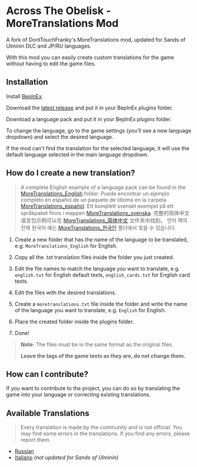 # Across The Obelisk - MoreTranslations Mod

A fork of DontTouchFranky's MoreTranslations mod, updated for Sands of Ulminin DLC and JP/RU languages.

With this mod you can easily create custom translations for the game without having to edit the game files.

## Installation

Install [BepInEx](https://across-the-obelisk.thunderstore.io/package/BepInEx/BepInExPack_AcrossTheObelisk/).

Download the [latest release](https://github.com/stiffmeds/AcrossTheObelisk_MoreTranslations/releases/latest) and put it in your BepInEx _plugins_ folder.

Download a language pack and put it in your BepInEx _plugins_ folder.

To change the language, go to the game settings (you'll see a new language dropdown) and select the desired language.

If the mod can't find the translation for the selected language, it will use the default language selected in the main language dropdown.

## How do I create a new translation?

> A complete English example of a language pack can be found in the [MoreTranslations_English](https://github.com/stiffmeds/AcrossTheObelisk_MoreTranslations/tree/main/MoreTranslations_English) folder.
> Puede encontrar un ejemplo completo en español de un paquete de idioma en la carpeta [MoreTranslations_español](https://github.com/stiffmeds/AcrossTheObelisk_MoreTranslations/tree/main/MoreTranslations_espa%C3%B1ol).
> Ett komplett svenskt exempel på ett språkpaket finns i mappen [MoreTranslations_svenska](https://github.com/stiffmeds/AcrossTheObelisk_MoreTranslations/tree/main/MoreTranslations_svenska).
> 完整的简体中文语言包示例可以在 [MoreTranslations_简体中文](https://github.com/stiffmeds/AcrossTheObelisk_MoreTranslations/tree/main/MoreTranslations_%E7%AE%80%E4%BD%93%E4%B8%AD%E6%96%87) 文件夹中找到。
> 언어 팩의 전체 한국어 예는 [MoreTranslations_한국인](https://github.com/stiffmeds/AcrossTheObelisk_MoreTranslations/tree/main/MoreTranslations_%ED%95%9C%EA%B5%AD%EC%9D%B8) 폴더에서 찾을 수 있습니다.
 
1. Create a new folder that has the name of the language to be translated, e.g. `MoreTranslations_English` for English.

2. Copy all the .txt translation files inside the folder you just created.

3. Edit the file names to match the language you want to translate, e.g. `english.txt` for English default texts, `english_cards.txt` for English card texts.

4. Edit the files with the desired translations.

5. Create a `moretranslations.txt` file inside the folder and write the name of the language you want to translate, e.g. `English` for English.

6. Place the created folder inside the plugins folder.

7. Done!

> **Note:** The files must be in the same format as the original files.
>
> **Leave the tags of the game texts as they are, do not change them.**

## How can I contribute?

If you want to contribute to the project, you can do so by translating the game into your language or correcting existing translations.

## Available Translations

> Every translation is made by the community and is not official. You may find some errors in the translations. If you find any errors, please report them.

* [Russian](https://across-the-obelisk.thunderstore.io/package/iBarin/MoreTranslations_Russian/)
* [Italiano](https://github.com/donttouchfranky/AcrossTheObelisk_MoreTranslations/tree/main/MoreTranslations_Italiano) _(not updated for Sands of Ulminin)_